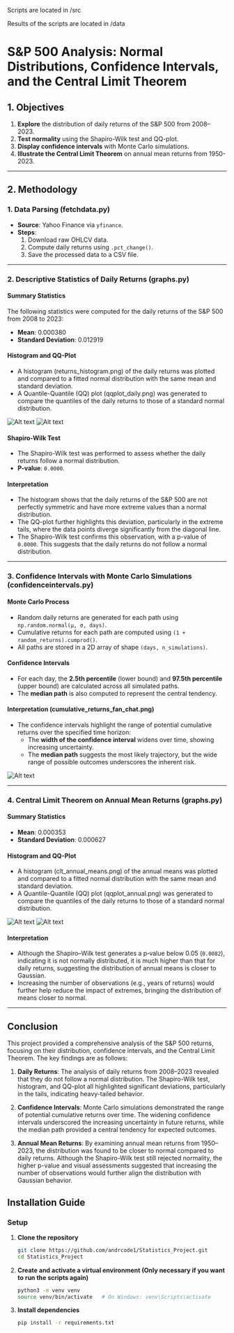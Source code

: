 Scripts are located in /src

Results of the scripts are located in /data

# S&P 500 Analysis: Normal Distributions, Confidence Intervals, and the Central Limit Theorem

## **1. Objectives**
1. **Explore** the distribution of daily returns of the S&P 500 from 2008–2023.  
2. **Test normality** using the Shapiro-Wilk test and QQ-plot.  
3. **Display confidence intervals** with Monte Carlo simulations.  
4. **Illustrate the Central Limit Theorem** on annual mean returns from 1950-2023.  

---

## **2. Methodology**

### **1. Data Parsing (fetchdata.py)**
- **Source**: Yahoo Finance via `yfinance`.  
- **Steps**:  
  1. Download raw OHLCV data.  
  2. Compute daily returns using `.pct_change()`.  
  3. Save the processed data to a CSV file.  

---

### **2. Descriptive Statistics of Daily Returns (graphs.py)**

#### **Summary Statistics**
The following statistics were computed for the daily returns of the S&P 500 from 2008 to 2023:  
- **Mean**: 0.000380  
- **Standard Deviation**: 0.012919  

#### **Histogram and QQ-Plot**
- A histogram (returns_histogram.png) of the daily returns was plotted and compared to a fitted normal distribution with the same mean and standard deviation.  
- A Quantile-Quantile (QQ) plot (qqplot_daily.png) was generated to compare the quantiles of the daily returns to those of a standard normal distribution.

![Alt text](data/returns_histogram.png)
![Alt text](data/qqplot_daily.png)

#### **Shapiro-Wilk Test**
- The Shapiro-Wilk test was performed to assess whether the daily returns follow a normal distribution.  
- **P-value**: `0.0000`.  

#### **Interpretation**
- The histogram shows that the daily returns of the S&P 500 are not perfectly symmetric and have more extreme values than a normal distribution.
- The QQ-plot further highlights this deviation, particularly in the extreme tails, where the data points diverge significantly from the diagonal line.  
- The Shapiro-Wilk test confirms this observation, with a p-value of `0.0000`. This suggests that the daily returns do not follow a normal distribution.  

---

### **3. Confidence Intervals with Monte Carlo Simulations (confidenceintervals.py)**

#### **Monte Carlo Process**
- Random daily returns are generated for each path using `np.random.normal(μ, σ, days)`.  
- Cumulative returns for each path are computed using `(1 + random_returns).cumprod()`.  
- All paths are stored in a 2D array of shape `(days, n_simulations)`.  

#### **Confidence Intervals**
- For each day, the **2.5th percentile** (lower bound) and **97.5th percentile** (upper bound) are calculated across all simulated paths.  
- The **median path** is also computed to represent the central tendency.  

#### **Interpretation (cumulative_returns_fan_chat.png)**
- The confidence intervals highlight the range of potential cumulative returns over the specified time horizon:  
  - The **width of the confidence interval** widens over time, showing increasing uncertainty.
  - The **median path** suggests the most likely trajectory, but the wide range of possible outcomes underscores the inherent risk.
 
![Alt text](data/cumulative_returns_fan_chart.png)

---

### **4. Central Limit Theorem on Annual Mean Returns (graphs.py)**

#### **Summary Statistics**
- **Mean**: 0.000353  
- **Standard Deviation**: 0.000627  

#### **Histogram and QQ-Plot**
- A histogram (clt_annual_means.png) of the annual means was plotted and compared to a fitted normal distribution with the same mean and standard deviation.  
- A Quantile-Quantile (QQ) plot (qqplot_annual.png) was generated to compare the quantiles of the daily returns to those of a standard normal distribution.

![Alt text](data/clt_annual_means.png)
![Alt text](data/qqplot_annual.png)

#### **Interpretation**
- Although the Shapiro–Wilk test generates a p‑value below 0.05 (`0.0082`), indicating it is not normally distributed, it is much higher than that for daily returns, suggesting the distribution of annual means is closer to Gaussian.
- Increasing the number of observations (e.g., years of returns) would further help reduce the impact of extremes, bringing the distribution of means closer to normal.

---

## **Conclusion**

This project provided a comprehensive analysis of the S&P 500 returns, focusing on their distribution, confidence intervals, and the Central Limit Theorem. The key findings are as follows:

1. **Daily Returns**: The analysis of daily returns from 2008–2023 revealed that they do not follow a normal distribution. The Shapiro-Wilk test, histogram, and QQ-plot all highlighted significant deviations, particularly in the tails, indicating heavy-tailed behavior.

2. **Confidence Intervals**: Monte Carlo simulations demonstrated the range of potential cumulative returns over time. The widening confidence intervals underscored the increasing uncertainty in future returns, while the median path provided a central tendency for expected outcomes.

3. **Annual Mean Returns**: By examining annual mean returns from 1950–2023, the distribution was found to be closer to normal compared to daily returns. Although the Shapiro-Wilk test still rejected normality, the higher p-value and visual assessments suggested that increasing the number of observations would further align the distribution with Gaussian behavior.

## Installation Guide

### Setup

1. **Clone the repository**

   ```bash
   git clone https://github.com/andrcode1/Statistics_Project.git
   cd Statistics_Project
   ```

2. **Create and activate a virtual environment (Only necessary if you want to run the scripts again)**

   ```bash
   python3 -m venv venv
   source venv/bin/activate   # On Windows: venv\Scripts\activate
   ```

3. **Install dependencies**

   ```bash
   pip install -r requirements.txt
   ```
